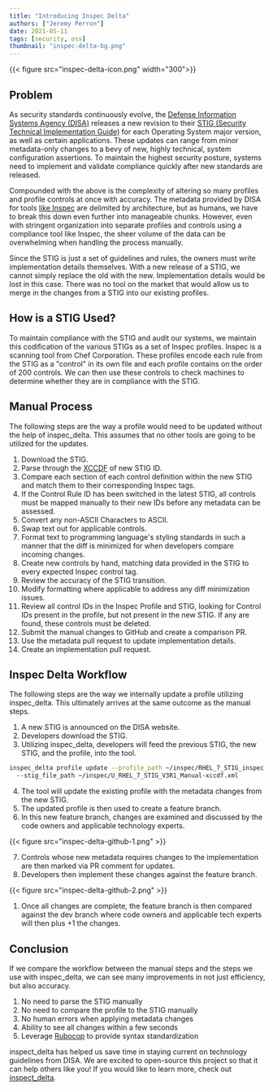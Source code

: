 ```yaml
---
title: "Introducing Inspec Delta"
authors: ["Jeremy Perron"]
date: 2021-05-11
tags: [security, oss]
thumbnail: "inspec-delta-bg.png"
---
```


{{< figure src="inspec-delta-icon.png" width="300">}}

## Problem

As security standards continuously evolve, the [Defense Information Systems Agency (DISA)](https://disa.mil/) releases a new revision to their [STIG (Security Technical Implementation Guide)](https://en.wikipedia.org/wiki/Security_Technical_Implementation_Guide) for each Operating System major version, as well as certain applications. These updates can range from minor metadata-only changes to a bevy of new, highly technical, system configuration assertions. To maintain the highest security posture, systems need to implement and validate compliance quickly after new standards are released.
 
Compounded with the above is the complexity of altering so many profiles and profile controls at once with accuracy. The metadata provided by DISA for tools [like Inspec](https://github.com/inspec/inspec) are delimited by architecture, but as humans, we have to break this down even further into manageable chunks. However, even with stringent organization into separate profiles and controls using a compliance tool like Inspec, the sheer volume of the data can be overwhelming when handling the process manually. 
 
Since the STIG is just a set of guidelines and rules, the owners must write implementation details themselves. With a new release of a STIG, we cannot simply replace the old with the new. Implementation details would be lost in this case. There was no tool on the market that would allow us to merge in the changes from a STIG into our existing profiles.

## How is a STIG Used?
 
To maintain compliance with the STIG and audit our systems, we maintain this codification of the various STIGs as a set of Inspec profiles. Inspec is a scanning tool from Chef Corporation. These profiles encode each rule from the STIG as a "control" in its own file and each profile contains on the order of 200 controls. We can then use these controls to check machines to determine whether they are in compliance with the STIG.

## Manual Process

The following steps are the way a profile would need to be updated without the help of inspec_delta. This assumes that no other tools are going to be utilized for the updates.
 
1. Download the STIG.
2. Parse through the [XCCDF](https://csrc.nist.gov/projects/security-content-automation-protocol/specifications/xccdf) of new STIG ID.
3. Compare each section of each control definition within the new STIG and match them to their corresponding Inspec tags.
4. If the Control Rule ID has been switched in the latest STIG, all controls must be mapped manually to their new IDs before any metadata can be assessed.
5. Convert any non-ASCII Characters to ASCII.
6. Swap text out for applicable controls.
7. Format text to programming language's styling standards in such a manner that the diff is minimized for when developers compare incoming changes.
8. Create new controls by hand, matching data provided in the STIG to every expected Inspec control tag.
9. Review the accuracy of the STIG transition.
10. Modify formatting where applicable to address any diff minimization issues.
11. Review all control IDs in the Inspec Profile and STIG, looking for Control IDs present in the profile, but not present in the new STIG. If any are found, these controls must be deleted.
12. Submit the manual changes to GitHub and create a comparison PR.
13. Use the metadata pull request to update implementation details.
14. Create an implementation pull request.

## Inspec Delta Workflow

The following steps are the way we internally update a profile utilizing inspec_delta. This ultimately arrives at the same outcome as the manual steps.
 
1. A new STIG is announced on the DISA website.
2. Developers download the STIG.
3. Utilizing inspec_delta, developers will feed the previous STIG, the new STIG, and the profile, into the tool.

```bash
inspec_delta profile update --profile_path ~/inspec/RHEL_7_STIG_inspec \ 
  --stig_file_path ~/inspec/U_RHEL_7_STIG_V3R1_Manual-xccdf.xml
```

4. The tool will update the existing profile with the metadata changes from the new STIG.
5. The updated profile is then used to create a feature branch.
6. In this new feature branch, changes are examined and discussed by the code owners and applicable technology experts.

{{< figure src="inspec-delta-github-1.png" >}}

7. Controls whose new metadata requires changes to the implementation are then marked via PR comment for updates.
8. Developers then implement these changes against the feature branch.

{{< figure src="inspec-delta-github-2.png" >}}

1. Once all changes are complete, the feature branch is then compared against the dev branch where code owners and applicable tech experts will then plus +1 the changes.

## Conclusion

If we compare the workflow between the manual steps and the steps we use with inspec_delta, we can see many improvements in not just efficiency, but also accuracy.

1. No need to parse the STIG manually
2. No need to compare the profile to the STIG manually
3. No human errors when applying metadata changes
4. Ability to see all changes within a few seconds
5. Leverage [Rubocop](https://rubocop.org/) to provide syntax standardization

inspect_delta has helped us save time in staying current on technology guidelines from DISA. We are excited to open-source this project so that it can help others like you! If you would like to learn more, check out [inspect_delta](https://github.com/cerner/inspec_delta).